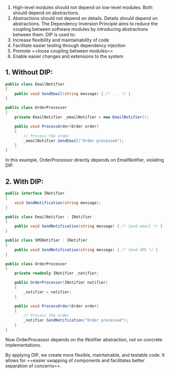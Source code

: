 1. High-level modules should not depend on low-level modules. Both should depend on abstractions.
2. Abstractions should not depend on details. Details should depend on abstractions.
The Dependency Inversion Principle aims to reduce the coupling between software modules by introducing abstractions between them.
DIP is used to:
1. Increase flexibility and maintainability of code
2. Facilitate easier testing through dependency injection
3. Promote ==loose coupling between modules==
4. Enable easier changes and extensions to the system
## 1. Without DIP:
```csharp
public class EmailNotifier
{
    public void SendEmail(string message) { /* ... */ }
}

public class OrderProcessor
{
    private EmailNotifier _emailNotifier = new EmailNotifier();

    public void ProcessOrder(Order order)
    {
        // Process the order
        _emailNotifier.SendEmail("Order processed");
    }
}
```

In this example, OrderProcessor directly depends on EmailNotifier, violating DIP.
## 2. With DIP:
```csharp
public interface INotifier
{
    void SendNotification(string message);
}

public class EmailNotifier : INotifier
{
    public void SendNotification(string message) { /* Send email */ }
}

public class SMSNotifier : INotifier
{
    public void SendNotification(string message) { /* Send SMS */ }
}

public class OrderProcessor
{
    private readonly INotifier _notifier;

    public OrderProcessor(INotifier notifier)
    {
        _notifier = notifier;
    }

    public void ProcessOrder(Order order)
    {
        // Process the order
        _notifier.SendNotification("Order processed");
    }
}
```

Now OrderProcessor depends on the INotifier abstraction, not on concrete implementations.

By applying DIP, we create more flexible, maintainable, and testable code. It allows for ==easier swapping of components and facilitates better separation of concerns==.